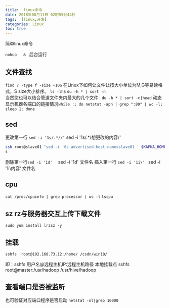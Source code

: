 ```yaml
---
title:  linux命令
date: 2018年08月11日 02时55分44秒
tags:  [linux,开发]
categories: Linux
toc: true
---
```



简单linux命令

`nohup   & ` 
后台运行

<!-- more -->

## 文件查找
`find / -type f -size +10G`
在Linux下如何让文件让按大小单位为M,G等易读格式，S size大小排序。  `ls -lhS`
`du -h * | sort -n `  
当然您也可以结合管道文件夹内最大的几个文件  ` du -h * | sort -n|head`
动态显示机器各端口的链接情况`while :; do netstat -apn | grep ":80" | wc -l; sleep 1; done`
## sed
更改第一行 `sed -i '1s/.*//'`     sed -i '1s/.*/想更改的内容/'

```bash
ssh root@slave01 "sed -i '6c advertised.host.name=slave01 ' $KAFKA_HOME/config/server.properties"
s
```

删除第一行`sed -i '1d'  `     sed -i '1d' 文件名
插入第一行 `sed -i '1i\' `       sed -i ‘1i\内容‘ 文件名

## cpu
`cat /proc/cpuinfo | grep processor | wc -l`
`lscpu`

## sz rz与服务器交互上传下载文件

`sudo yum install lrzsz -y`

## 挂载

 `sshfs  root@192.168.73.12:/home/ /csdn/win10/`

即：sshfs 用户名@远程主机IP:远程主机路径 本地挂载点
sshfs  root@master:/usr/hadoop  /usr/hive/hadoop

## 查看端口是否被监听

也可验证对应端口程序是否启动
`netstat -nl|grep 10000`